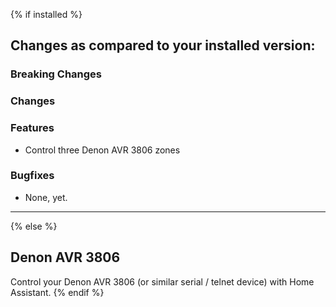 {% if installed %}

## Changes as compared to your installed version:

### Breaking Changes

### Changes

### Features

- Control three Denon AVR 3806 zones

### Bugfixes

- None, yet.

---

{% else %}

## Denon AVR 3806

Control your Denon AVR 3806 (or similar serial / telnet device) with Home Assistant.
{% endif %}
